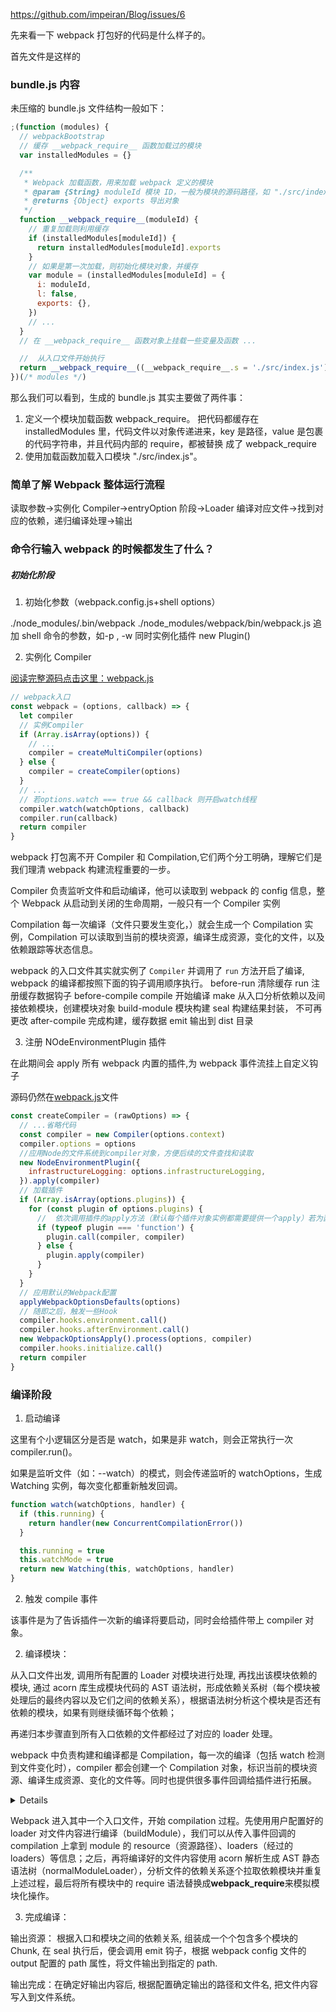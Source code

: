 https://github.com/impeiran/Blog/issues/6

先来看一下 webpack 打包好的代码是什么样子的。

首先文件是这样的

### bundle.js 内容

未压缩的 bundle.js 文件结构一般如下：

```js
;(function (modules) {
  // webpackBootstrap
  // 缓存 __webpack_require__ 函数加载过的模块
  var installedModules = {}

  /**
   * Webpack 加载函数，用来加载 webpack 定义的模块
   * @param {String} moduleId 模块 ID，一般为模块的源码路径，如 "./src/index.js"
   * @returns {Object} exports 导出对象
   */
  function __webpack_require__(moduleId) {
    // 重复加载则利用缓存
    if (installedModules[moduleId]) {
      return installedModules[moduleId].exports
    }
    // 如果是第一次加载，则初始化模块对象，并缓存
    var module = (installedModules[moduleId] = {
      i: moduleId,
      l: false,
      exports: {},
    })
    // ...
  }
  // 在 __webpack_require__ 函数对象上挂载一些变量及函数 ...

  //  从入口文件开始执行
  return __webpack_require__((__webpack_require__.s = './src/index.js'))
})(/* modules */)
```

那么我们可以看到，生成的 bundle.js 其实主要做了两件事：

1. 定义一个模块加载函数 webpack_require。
   把代码都缓存在 installedModules ⾥，代码⽂件以对象传递进来，key 是路径，value 是包裹的代码字符串，并且代码内部的 require，都被替换
   成了 webpack_require
2. 使用加载函数加载入口模块 "./src/index.js"。

### 简单了解 Webpack 整体运行流程

读取参数->实例化 Compiler->entryOption 阶段->Loader 编译对应文件->找到对应的依赖，递归编译处理->输出

### 命令行输入 webpack 的时候都发生了什么？

##### 初始化阶段

1. 初始化参数（webpack.config.js+shell options）

./node_modules/.bin/webpack
./node_modules/webpack/bin/webpack.js
追加 shell 命令的参数，如-p , -w
同时实例化插件 new Plugin()

2. 实例化 Compiler

[阅读完整源码点击这里：webpack.js](https://github.com/webpack/webpack/blob/d6e8e479bce9ed34827e08850764bfb225947f85/lib/webpack.js#L39)

```js
// webpack入口
const webpack = (options, callback) => {
  let compiler
  // 实例Compiler
  if (Array.isArray(options)) {
    // ...
    compiler = createMultiCompiler(options)
  } else {
    compiler = createCompiler(options)
  }
  // ...
  // 若options.watch === true && callback 则开启watch线程
  compiler.watch(watchOptions, callback)
  compiler.run(callback)
  return compiler
}
```

webpack 打包离不开 Compiler 和 Compilation,它们两个分工明确，理解它们是我们理清 webpack 构建流程重要的一步。

Compiler 负责监听文件和启动编译，他可以读取到 webpack 的 config 信息，整个 Webpack 从启动到关闭的生命周期，一般只有一个 Compiler 实例

Compilation 每一次编译（文件只要发生变化，）就会生成一个 Compilation 实例，Compilation 可以读取到当前的模块资源，编译生成资源，变化的文件，以及依赖跟踪等状态信息。

webpack 的入口文件其实就实例了 `Compiler` 并调用了 `run` 方法开启了编译,
webpack 的编译都按照下面的钩子调用顺序执行。
before-run 清除缓存
run 注册缓存数据钩子
before-compile
compile 开始编译
make 从入口分析依赖以及间接依赖模块，创建模块对象
build-module 模块构建
seal 构建结果封装， 不可再更改
after-compile 完成构建，缓存数据
emit 输出到 dist 目录

3. 注册 NOdeEnvironmentPlugin 插件

在此期间会 apply 所有 webpack 内置的插件,为 webpack 事件流挂上自定义钩子

源码仍然在[webpack.js](https://github.com/webpack/webpack/blob/d6e8e479bce9ed34827e08850764bfb225947f85/lib/webpack.js#L39)文件

```js
const createCompiler = (rawOptions) => {
  // ...省略代码
  const compiler = new Compiler(options.context)
  compiler.options = options
  //应用Node的文件系统到compiler对象，方便后续的文件查找和读取
  new NodeEnvironmentPlugin({
    infrastructureLogging: options.infrastructureLogging,
  }).apply(compiler)
  // 加载插件
  if (Array.isArray(options.plugins)) {
    for (const plugin of options.plugins) {
      //  依次调用插件的apply方法（默认每个插件对象实例都需要提供一个apply）若为函数则直接调用，将compiler实例作为参数传入，方便插件调用此次构建提供的Webpack API并监听后续的所有事件Hook。
      if (typeof plugin === 'function') {
        plugin.call(compiler, compiler)
      } else {
        plugin.apply(compiler)
      }
    }
  }
  // 应用默认的Webpack配置
  applyWebpackOptionsDefaults(options)
  // 随即之后，触发一些Hook
  compiler.hooks.environment.call()
  compiler.hooks.afterEnvironment.call()
  new WebpackOptionsApply().process(options, compiler)
  compiler.hooks.initialize.call()
  return compiler
}
```

### 编译阶段

1. 启动编译

这里有个小逻辑区分是否是 watch，如果是非 watch，则会正常执行一次 compiler.run()。

如果是监听文件（如：--watch）的模式，则会传递监听的 watchOptions，生成 Watching 实例，每次变化都重新触发回调。

```js
function watch(watchOptions, handler) {
  if (this.running) {
    return handler(new ConcurrentCompilationError())
  }

  this.running = true
  this.watchMode = true
  return new Watching(this, watchOptions, handler)
}
```

2. 触发 compile 事件

该事件是为了告诉插件一次新的编译将要启动，同时会给插件带上 compiler 对象。

2. 编译模块：

从入口文件出发, 调用所有配置的 Loader 对模块进行处理, 再找出该模块依赖的模块, 通过 acorn 库生成模块代码的 AST 语法树，形成依赖关系树（每个模块被处理后的最终内容以及它们之间的依赖关系），根据语法树分析这个模块是否还有依赖的模块，如果有则继续循环每个依赖；

再递归本步骤直到所有入口依赖的文件都经过了对应的 loader 处理。

webpack 中负责构建和编译都是 Compilation，每一次的编译（包括 watch 检测到文件变化时），compiler 都会创建一个 Compilation 对象，标识当前的模块资源、编译生成资源、变化的文件等。同时也提供很多事件回调给插件进行拓展。

<details>

    <summary>查看源码</summary>

```js
class Compilation extends Tapable {
    constructor(compiler) {
        super();
        this.hooks = {};
        // ...
        this.compiler = compiler;
        // ...
        // 构建生成的资源
        this.chunks = [];
        this.chunkGroups = [];
        this.modules = [];
        this.additionalChunkAssets = [];
        this.assets = {};
        this.children = [];
        // ...
    }
    //
    buildModule(module, optional, origin, dependencies, thisCallback) {
        // ...
        // 调用module.build方法进行编译代码，build中 其实是利用acorn编译生成AST
        this.hooks.buildModule.call(module);
        module.build( /**param*/ );
    }
    // 将模块添加到列表中，并编译模块
    _addModuleChain(context, dependency, onModule, callback) {
        // ...
        // moduleFactory.create创建模块，这里会先利用loader处理文件，然后生成模块对象
        moduleFactory.create({
                contextInfo: {
                    issuer: "",
                    compiler: this.compiler.name
                },
                context: context,
                dependencies: [dependency]
            },
            (err, module) => {
                const addModuleResult = this.addModule(module);
                module = addModuleResult.module;
                onModule(module);
                dependency.module = module;

                // ...
                // 调用buildModule编译模块
                this.buildModule(module, false, null, null, err => {});
            }
        });
}
// 添加入口模块，开始编译&构建
addEntry(context, entry, name, callback) {
    // ...
    this._addModuleChain( // 调用_addModuleChain添加模块
        context,
        entry,
        module => {
            this.entries.push(module);
        },
        // ...
    );
}
seal(callback) {
    this.hooks.seal.call();

    // ...
    const chunk = this.addChunk(name);
    const entrypoint = new Entrypoint(name);
    entrypoint.setRuntimeChunk(chunk);
    entrypoint.addOrigin(null, name, preparedEntrypoint.request);
    this.namedChunkGroups.set(name, entrypoint);
    this.entrypoints.set(name, entrypoint);
    this.chunkGroups.push(entrypoint);

    GraphHelpers.connectChunkGroupAndChunk(entrypoint, chunk);
    GraphHelpers.connectChunkAndModule(chunk, module);

    chunk.entryModule = module;
    chunk.name = name;

    // ...
    this.hooks.beforeHash.call();
    this.createHash();
    this.hooks.afterHash.call();
    this.hooks.beforeModuleAssets.call();
    this.createModuleAssets();
    if (this.hooks.shouldGenerateChunkAssets.call() !== false) {
        this.hooks.beforeChunkAssets.call();
        this.createChunkAssets();
    }
    // ...
}

createHash() {
    // ...
}

// 生成 assets 资源并 保存到 Compilation.assets 中 给webpack写插件的时候会用到
createModuleAssets() {
    for (let i = 0; i < this.modules.length; i++) {
        const module = this.modules[i];
        if (module.buildInfo.assets) {
            for (const assetName of Object.keys(module.buildInfo.assets)) {
                const fileName = this.getPath(assetName);
                this.assets[fileName] = module.buildInfo.assets[assetName];
                this.hooks.moduleAsset.call(module, fileName);
            }
        }
    }
}

createChunkAssets() {
    // ...
}
}
```

</details>

Webpack 进入其中一个入口文件，开始 compilation 过程。先使用用户配置好的 loader 对文件内容进行编译（buildModule），我们可以从传入事件回调的 compilation 上拿到 module 的 resource（资源路径）、loaders（经过的 loaders）等信息；之后，再将编译好的文件内容使用 acorn 解析生成 AST 静态语法树（normalModuleLoader），分析文件的依赖关系逐个拉取依赖模块并重复上述过程，最后将所有模块中的 require 语法替换成**webpack_require**来模拟模块化操作。

3. 完成编译：

输出资源：
根据入口和模块之间的依赖关系, 组装成一个个包含多个模块的 Chunk,
在 seal 执行后，便会调用 emit 钩子，根据 webpack config 文件的 output 配置的 path 属性，将文件输出到指定的 path.

输出完成：在确定好输出内容后, 根据配置确定输出的路径和文件名, 把文件内容写入到文件系统。
